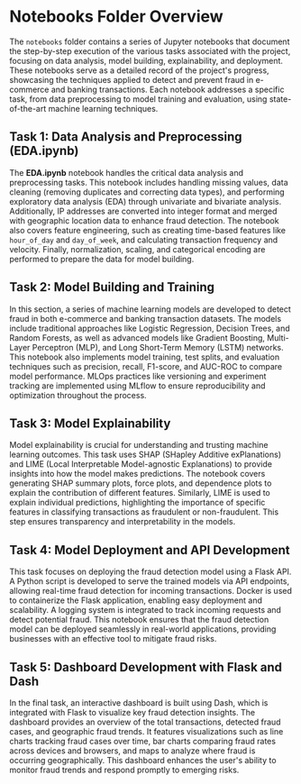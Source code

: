 # Notebooks Folder Overview

The `notebooks` folder contains a series of Jupyter notebooks that document the step-by-step execution of the various tasks associated with the project, focusing on data analysis, model building, explainability, and deployment. These notebooks serve as a detailed record of the project's progress, showcasing the techniques applied to detect and prevent fraud in e-commerce and banking transactions. Each notebook addresses a specific task, from data preprocessing to model training and evaluation, using state-of-the-art machine learning techniques.

## Task 1: Data Analysis and Preprocessing (EDA.ipynb)

The **EDA.ipynb** notebook handles the critical data analysis and preprocessing tasks. This notebook includes handling missing values, data cleaning (removing duplicates and correcting data types), and performing exploratory data analysis (EDA) through univariate and bivariate analysis. Additionally, IP addresses are converted into integer format and merged with geographic location data to enhance fraud detection. The notebook also covers feature engineering, such as creating time-based features like `hour_of_day` and `day_of_week`, and calculating transaction frequency and velocity. Finally, normalization, scaling, and categorical encoding are performed to prepare the data for model building.

## Task 2: Model Building and Training

In this section, a series of machine learning models are developed to detect fraud in both e-commerce and banking transaction datasets. The models include traditional approaches like Logistic Regression, Decision Trees, and Random Forests, as well as advanced models like Gradient Boosting, Multi-Layer Perceptron (MLP), and Long Short-Term Memory (LSTM) networks. This notebook also implements model training, test splits, and evaluation techniques such as precision, recall, F1-score, and AUC-ROC to compare model performance. MLOps practices like versioning and experiment tracking are implemented using MLflow to ensure reproducibility and optimization throughout the process.

## Task 3: Model Explainability

Model explainability is crucial for understanding and trusting machine learning outcomes. This task uses SHAP (SHapley Additive exPlanations) and LIME (Local Interpretable Model-agnostic Explanations) to provide insights into how the model makes predictions. The notebook covers generating SHAP summary plots, force plots, and dependence plots to explain the contribution of different features. Similarly, LIME is used to explain individual predictions, highlighting the importance of specific features in classifying transactions as fraudulent or non-fraudulent. This step ensures transparency and interpretability in the models.

## Task 4: Model Deployment and API Development

This task focuses on deploying the fraud detection model using a Flask API. A Python script is developed to serve the trained models via API endpoints, allowing real-time fraud detection for incoming transactions. Docker is used to containerize the Flask application, enabling easy deployment and scalability. A logging system is integrated to track incoming requests and detect potential fraud. This notebook ensures that the fraud detection model can be deployed seamlessly in real-world applications, providing businesses with an effective tool to mitigate fraud risks.

## Task 5: Dashboard Development with Flask and Dash

In the final task, an interactive dashboard is built using Dash, which is integrated with Flask to visualize key fraud detection insights. The dashboard provides an overview of the total transactions, detected fraud cases, and geographic fraud trends. It features visualizations such as line charts tracking fraud cases over time, bar charts comparing fraud rates across devices and browsers, and maps to analyze where fraud is occurring geographically. This dashboard enhances the user's ability to monitor fraud trends and respond promptly to emerging risks.
